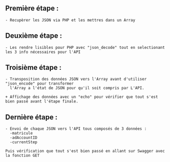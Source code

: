 ## Première étape :
```
- Recupèrer les JSON via PHP et les mettres dans un Array
```
## Deuxième étape :
```
- Les rendre lisibles pour PHP avec "json_decode" tout en selectionant les 3 info nécessaires pour l'API
```
## Troisième étape :
```
- Transposition des données JSON vers l'Array avant d'utiliser "json_encode" pour transformer 
  l'Array a l'état de JSON pour qu'il soit compris par L'API.

+ Affichage des données avec un "echo" pour vérifier que tout s'est bien passé avant l'étape finale.
```
## Dernière étape :
```
- Envoi de chaque JSON vers l'API tous composés de 3 données : 
  -matricule
  -adAccountID
  -currentStep
  
Puis vérification que tout s'est bien passé en allant sur Swagger avec la fonction GET 
```
